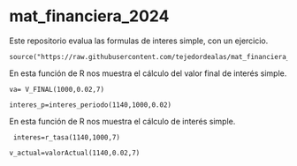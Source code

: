 # mat_financiera_2024
Este repositorio evalua las formulas de interes simple, con un ejercicio.

 ```
source("https://raw.githubusercontent.com/tejedordealas/mat_financiera_2024/main/tarea_mate.R")
```
En esta función de R nos muestra el cálculo del valor final de interés simple.
``` 
va= V_FINAL(1000,0.02,7)
 ```

```
interes_p=interes_periodo(1140,1000,0.02)
```
En esta función de R nos muestra el cálculo de interés simple.
```
 interes=r_tasa(1140,1000,7) 
```

```
v_actual=valorActual(1140,0.02,7)
```
